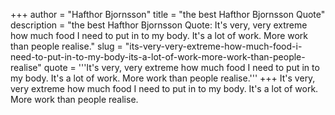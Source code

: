 +++
author = "Hafthor Bjornsson"
title = "the best Hafthor Bjornsson Quote"
description = "the best Hafthor Bjornsson Quote: It's very, very extreme how much food I need to put in to my body. It's a lot of work. More work than people realise."
slug = "its-very-very-extreme-how-much-food-i-need-to-put-in-to-my-body-its-a-lot-of-work-more-work-than-people-realise"
quote = '''It's very, very extreme how much food I need to put in to my body. It's a lot of work. More work than people realise.'''
+++
It's very, very extreme how much food I need to put in to my body. It's a lot of work. More work than people realise.
